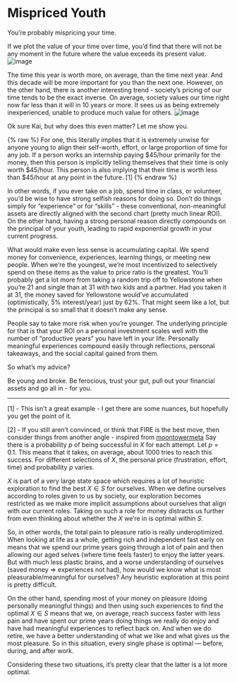 # Mispriced Youth

You’re probably mispricing your time.

If we plot the value of your time over time, you’d find that there will not be any moment in the future where the value exceeds its present value.
![image](https://github.com/user-attachments/assets/562f890d-74c5-43fd-af18-da34113f5bd3)

The time this year is worth more, on average, than the time next year. And this decade will be more important for you than the next one. However, on the other hand, there is another interesting trend - society’s pricing of our time tends to be the exact inverse. On average, society values our time right now far less than it will in 10 years or more. It sees us as being extremely inexperienced, unable to produce much value for others.
![image](https://github.com/user-attachments/assets/6a5c70fa-45a8-49e2-92f8-2302c7758549)

Ok sure Kai, but why does this even matter? Let me show you.

{% raw %}
For one, this literally implies that it is extremely unwise for anyone young to align their self-worth, effort, or large proportion of time for any job. If a person works an internship paying $45/hour primarily for the money, then this person is implicitly telling themselves that their time is only worth $45/hour. This person is also implying that their time is worth less than $45/hour at any point in the future. [1]
{% endraw %}

In other words, if you ever take on a job, spend time in class, or volunteer, you’d be wise to have strong selfish reasons for doing so. Don’t do things simply for “experience” or for “skills” - these conventional, non-meaningful assets are directly aligned with the second chart (pretty much linear ROI). On the other hand, having a strong personal reason directly compounds on the principal of your youth, leading to rapid exponential growth in your current progress.

What would make even less sense is accumulating capital. We spend money for convenience, experiences, learning things, or meeting new people. When we’re the youngest, we’re most incentivized to selectively spend on these items as the value to price ratio is the greatest. You’ll probably get a lot more from taking a random trip off to Yellowstone when you’re 21 and single than at 31 with two kids and a partner. Had you taken it at 31, the money saved for Yellowstone would’ve accumulated (optimistically, 5% interest/year) just by 62%. That might seem like a lot, but the principal is so small that it doesn’t make any sense.

People say to take more risk when you’re younger. The underlying principle for that is that your ROI on a personal investment scales well with the number of “productive years” you have left in your life. Personally meaningful experiences compound easily through reflections, personal takeaways, and the social capital gained from them. 

So what’s my advice?

Be young and broke. Be ferocious, trust your gut, pull out your financial assets and go all in - for you.


---





[1] - This isn’t a great example - I get there are some nuances, but hopefully you get the point of it.

[2] - If you still aren’t convinced, or think that FIRE is the best move, then consider things from another angle - inspired from [moontowermeta](https://moontowermeta.com/the-math-of-success/)
Say there is a probability $p$ of being successful in $X$ for each attempt. Let $p=0.1%$. This means that it takes, on average, about 1000 tries to reach this success. For different selections of $X$, the personal price (frustration, effort, time) and probability $p$ varies.

$X$ is part of a very large state space which requires a lot of heuristic exploration to find the best $X \in S$ for ourselves. When we define ourselves according to roles given to us by society, our exploration becomes restricted as we make more implicit assumptions about ourselves that align with our current roles. Taking on such a role for money distracts us further from even thinking about whether the $X$ we’re in is optimal within $S$.

So, in other words, the total pain to pleasure ratio is really underoptimized. When looking at life as a whole, getting rich and independent fast early on means that we spend our prime years going through a lot of pain and then allowing our aged selves (where time feels faster) to enjoy the latter years. But with much less plastic brains, and a worse understanding of ourselves (saved money $\Rightarrow$ experiences not had), how would we know what is most pleasurable/meaningful for ourselves? Any heuristic exploration at this point is pretty difficult.

On the other hand, spending most of your money on pleasure (doing personally meaningful things) and then using such experiences to find the optimal $X \in S$ means that we, on average, reach success faster with less pain and have spent our prime years doing things we really do enjoy and have had meaningful experiences to reflect back on. And when we do retire, we have a better understanding of what we like and what gives us the most pleasure. So in this situation, every single phase is optimal — before, during, and after work.

Considering these two situations, it’s pretty clear that the latter is a lot more optimal.
